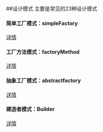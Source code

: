 ##设计模式
主要是常见的23种设计模式
#### 简单工厂模式：simpleFactory
[详情](https://blog.csdn.net/m0_37941483/article/details/89534227)
#### 工厂方法模式：factoryMethod
[详情](https://blog.csdn.net/m0_37941483/article/details/89553094)
#### 抽象工厂模式：abstractfactory
[详情](https://blog.csdn.net/m0_37941483/article/details/89555381)
#### 建造者模式：Builder
[详情](https://blog.csdn.net/m0_37941483/article/details/90289644)